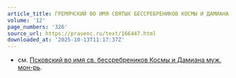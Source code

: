 ```yaml
---
article_title: ГРЕМЯЧСКИЙ ВО ИМЯ СВЯТЫХ БЕССРЕБРЕНИКОВ КОСМЫ И ДАМИАНА МУЖСКОЙ МОНАСТЫРЬ
volume: '12'
page_numbers: '326'
source_url: https://pravenc.ru/text/166447.html
downloaded_at: '2025-10-13T11:17:37Z'
---
```


- см. [Псковский во имя св. бессребреников Космы и Дамиана муж. мон-рь](<https://pravenc.ru/text/Псковский во имя св  бессребреников Космы и Дамиана муж  мон-рь.html>).
